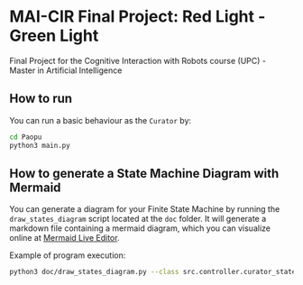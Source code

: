 # MAI-CIR Final Project: Red Light - Green Light
Final Project for the Cognitive Interaction with Robots course (UPC) - Master in Artificial Intelligence

## How to run

You can run a basic behaviour as the `Curator` by:

```bash
cd Paopu
python3 main.py
```

## How to generate a State Machine Diagram with Mermaid

You can generate a diagram for your Finite State Machine by running the `draw_states_diagram` script located at the `doc` folder.
It will generate a markdown file containing a mermaid diagram, which you can visualize online at [Mermaid Live Editor](https://mermaid.live).

Example of program execution:

```bash
python3 doc/draw_states_diagram.py --class src.controller.curator_state_machine:CuratorStateMachine
```